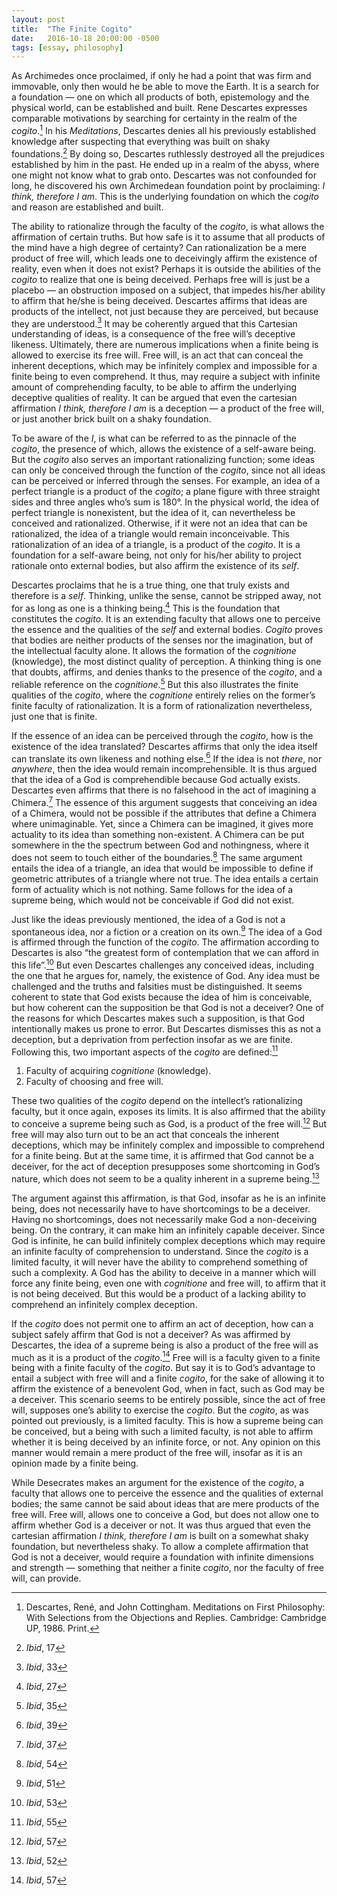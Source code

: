 ```yaml
---
layout: post
title:  "The Finite Cogito"
date:   2016-10-18 20:00:00 -0500
tags: [essay, philosophy]
---
```


As Archimedes once proclaimed, if only he had a point that was firm and immovable, only then would he be able to move the Earth. It is a search for a foundation — one on which all products of both, epistemology and the physical world, can be established and built. Rene Descartes expresses comparable motivations by searching for certainty in the realm of the *cogito*.[^1] In his *Meditations*, Descartes denies all his previously established knowledge after suspecting that everything was built on shaky foundations.[^2] By doing so, Descartes ruthlessly destroyed all the prejudices established by him in the past. He ended up in a realm of the abyss, where one might not know what to grab onto. Descartes was not confounded for long, he discovered his own Archimedean foundation point by proclaiming: *I think, therefore I am*. This is the underlying foundation on which the *cogito* and reason are established and built.

The ability to rationalize through the faculty of the *cogito*, is what allows the affirmation of certain truths. But how safe is it to assume that all products of the mind have a high degree of certainty? Can rationalization be a mere product of free will, which leads one to deceivingly affirm the existence of reality, even when it does not exist? Perhaps it is outside the abilities of the *cogito* to realize that one is being deceived. Perhaps free will is just be a placebo — an obstruction imposed on a subject, that impedes his/her ability to affirm that he/she is being deceived. Descartes affirms that ideas are products of the intellect, not just because they are perceived, but because they are understood.[^3] It may be coherently argued that this Cartesian understanding of ideas, is a consequence of the free will’s deceptive likeness. Ultimately, there are numerous implications when a finite being is allowed to exercise its free will. Free will, is an act that can conceal the inherent deceptions, which may be infinitely complex and impossible for a finite being to even comprehend. It thus, may require a subject with infinite amount of comprehending faculty, to be able to affirm the underlying deceptive qualities of reality. It can be argued that even the cartesian affirmation *I think, therefore I am* is a deception — a product of the free will, or just another brick built on a shaky foundation.

To be aware of the *I*, is what can be referred to as the pinnacle of the *cogito*, the presence of which, allows the existence of a self-aware being. But the *cogito* also serves an important rationalizing function; some ideas can only be conceived through the function of the *cogito*, since not all ideas can be perceived or inferred through the senses. For example, an idea of a perfect triangle is a product of the *cogito*; a plane figure with three straight sides and three angles who’s sum is 180°. In the physical world, the idea of perfect triangle is nonexistent, but the idea of it, can nevertheless be conceived and rationalized. Otherwise, if it were not an idea that can be rationalized, the idea of a triangle would remain inconceivable. This rationalization of an idea of a triangle, is a product of the *cogito*. It is a foundation for a self-aware being, not only for his/her ability to project rationale onto external bodies, but also affirm the existence of its *self*.

Descartes proclaims that he is a true thing, one that truly exists and therefore is a *self*. Thinking, unlike the sense, cannot be stripped away, not for as long as one is a thinking being.[^4] This is the foundation that constitutes the *cogito*. It is an extending faculty that allows one to perceive the essence and the qualities of the *self* and external bodies. *Cogito* proves that bodies are neither products of the senses nor the imagination, but of the intellectual faculty alone. It allows the formation of the *cognitione* (knowledge), the most distinct quality of perception. A thinking thing is one that doubts, affirms, and denies thanks to the presence of the *cogito*, and a reliable reference on the *cognitione*.[^5] But this also illustrates the finite qualities of the *cogito*, where the *cognitione* entirely relies on the former’s finite faculty of rationalization. It is a form of rationalization nevertheless, just one that is finite.

If the essence of an idea can be perceived through the *cogito*,  how is the existence of the idea translated? Descartes affirms that only the idea itself can translate its own likeness and nothing else.[^6] If the idea is not *there*, nor *anywhere*, then the idea would remain incomprehensible. It is thus argued that the idea of a God is comprehendible because God actually exists. Descartes even affirms that there is no falsehood in the act of imagining a Chimera.[^7] The essence of this argument suggests that conceiving an idea of a Chimera, would not be possible if the attributes that define a Chimera where unimaginable. Yet, since a Chimera can be imagined, it gives more actuality to its idea than something non-existent. A Chimera can be put somewhere in the the spectrum between God and nothingness, where it does not seem to touch either of the boundaries.[^8] The same argument entails the idea of a triangle, an idea that would be impossible to define if geometric attributes of a triangle where not true. The idea entails a certain form of actuality which is not nothing. Same follows for the idea of a supreme being, which would not be conceivable if God did not exist.

Just like the ideas previously mentioned, the idea of a God is not a spontaneous idea, nor a fiction or a creation on its own.[^9] The idea of a God is affirmed through the function of the *cogito*. The affirmation according to Descartes is also “the greatest form of contemplation that we can afford in this life”.[^10] But even Descartes challenges any conceived ideas, including the one that he argues for, namely, the existence of God. Any idea must be challenged and the truths and falsities must be distinguished. It seems coherent to state that God exists because the idea of him is conceivable, but how coherent can the supposition be that God is not a deceiver? One of the reasons for which Descartes makes such a supposition, is that God intentionally makes us prone to error. But Descartes dismisses this as not a deception, but a deprivation from perfection insofar as we are finite. Following this, two important aspects of the *cogito* are defined:[^11]

1. Faculty of acquiring *cognitione* (knowledge).
2. Faculty of choosing and free will.

These two qualities of the *cogito* depend on the intellect’s rationalizing faculty, but it once again, exposes its limits. It is also affirmed that the ability to conceive a supreme being such as God, is a product of the free will.[^12] But free will may also turn out to be an act that conceals the inherent deceptions, which may be infinitely complex and impossible to comprehend for a finite being. But at the same time, it is affirmed that God cannot be a deceiver, for the act of deception presupposes some shortcoming in God’s nature, which does not seem to be a quality inherent in a supreme being.[^13]

The argument against this affirmation, is that God, insofar as he is an infinite being, does not necessarily have to have shortcomings to be a deceiver. Having no shortcomings, does not necessarily make God a non-deceiving being. On the contrary, it can make him an infinitely capable deceiver. Since God is infinite, he can build infinitely complex deceptions which may require an infinite faculty of comprehension to understand. Since the *cogito* is a limited faculty, it will never have the ability to comprehend something of such a complexity. A God has the ability to deceive in a manner which will force any finite being, even one with *cognitione* and free will, to affirm that it is not being deceived. But this would be a product of a lacking ability to comprehend an infinitely complex deception.

If the *cogito* does not permit one to affirm an act of deception, how can a subject safely affirm that God is not a deceiver? As was affirmed by Descartes, the idea of a supreme being is also a product of the free will as much as it is a product of the *cogito*.[^14] Free will is a faculty given to a finite being with a finite faculty of the *cogito*. But say it is to God’s advantage to entail a subject with free will and a finite *cogito*, for the sake of allowing it to affirm the existence of a benevolent God, when in fact, such as God may be a deceiver. This scenario seems to be entirely possible, since the act of free will, supposes one’s ability to exercise the *cogito*. But the *cogito*, as was pointed out previously, is a limited faculty. This is how a supreme being can be conceived, but a being with such a limited faculty, is not able to affirm whether it is being deceived by an infinite force, or not. Any opinion on this manner would remain a mere product of the free will, insofar as it is an opinion made by a finite being.

While Desecrates makes an argument for the existence of the *cogito*, a faculty that allows one to perceive the essence and the qualities of external bodies; the same cannot be said about ideas that are mere products of the free will. Free will, allows one to conceive a God, but does not allow one to affirm whether God is a deceiver or not. It was thus argued that even the cartesian affirmation *I think, therefore I am* is built on a somewhat shaky foundation, but nevertheless shaky. To allow a complete affirmation that God is not a deceiver, would require a foundation with infinite dimensions and strength — something that neither a finite *cogito*, nor the faculty of free will, can provide.

[^1]: Descartes, René, and John Cottingham. Meditations on First Philosophy: With Selections from the Objections and Replies. Cambridge: Cambridge UP, 1986. Print.
[^2]: *Ibid*, 17
[^3]: *Ibid*, 33
[^4]: *Ibid*, 27
[^5]: *Ibid*, 35
[^6]: *Ibid*, 39
[^7]: *Ibid*, 37
[^8]: *Ibid*, 54
[^9]: *Ibid*, 51
[^10]: *Ibid*, 53
[^11]: *Ibid*, 55
[^12]: *Ibid*, 57
[^13]: *Ibid*, 52
[^14]: *Ibid*, 57
